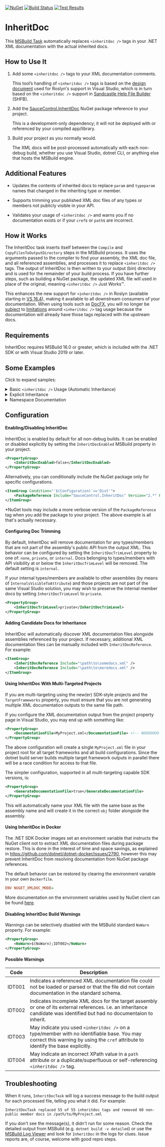 [![NuGet](https://buildstats.info/nuget/SauceControl.InheritDoc)](https://www.nuget.org/packages/SauceControl.InheritDoc/) [![Build Status](https://dev.azure.com/saucecontrol/InheritDoc/_apis/build/status/saucecontrol.InheritDoc?branchName=master)](https://dev.azure.com/saucecontrol/InheritDoc/_build/latest?definitionId=2&branchName=master) [![Test Results](https://img.shields.io/azure-devops/tests/saucecontrol/InheritDoc/2?logo=azure-devops)](https://dev.azure.com/saucecontrol/InheritDoc/_build/latest?definitionId=2&branchName=master)

InheritDoc
==========

This [MSBuild Task]( https://docs.microsoft.com/en-us/visualstudio/msbuild/msbuild-tasks) automatically replaces `<inheritdoc />` tags in your .NET XML documentation with the actual inherited docs.

How to Use It
-------------

1) Add some `<inheritdoc />` tags to your XML documentation comments.

    This tool’s handling of `<inheritdoc />` tags is based on the [design document]( https://github.com/dotnet/csharplang/blob/812e220fe2b964d17f353cb684aa341418618b6e/proposals/inheritdoc.md) used for Roslyn's support in Visual Studio, which is in turn based on the `<inheritdoc />` support in [Sandcastle Help File Builder]( https://ewsoftware.github.io/XMLCommentsGuide/html/86453FFB-B978-4A2A-9EB5-70E118CA8073.htm#TopLevelRules) (SHFB).

2) Add the [SauceControl.InheritDoc](https://www.nuget.org/packages/SauceControl.InheritDoc) NuGet package reference to your project.

    This is a development-only dependency; it will not be deployed with or referenced by your compiled app/library.

3) Build your project as you normally would.

    The XML docs will be post-processed automatically with each non-debug build, whether you use Visual Studio, dotnet CLI, or anything else that hosts the MSBuild engine.

Additional Features
-------------------

* Updates the contents of inherited docs to replace `param` and `typeparam` names that changed in the inheriting type or member.

* Supports trimming your published XML doc files of any types or members not publicly visible in your API.

* Validates your usage of `<inheritdoc />` and warns you if no documentation exists or if your `cref`s or `path`s are incorrect.

How it Works
------------

The InheritDoc task inserts itself between the `Compile` and `CopyFilesToOutputDirectory` steps in the MSBuild process.  It uses the arguments passed to the compiler to find your assembly, the XML doc file, and all referenced assemblies, and processes it to replace `<inheritdoc />` tags.  The output of InheritDoc is then written to your output (bin) directory and is used for the remainder of your build process.  If you have further steps, such as building a NuGet package, the updated XML file will used in place of the original, meaning `<inheritdoc />` Just Works™.

This enhances the new support for `<inheritdoc />` in Roslyn (available starting in [VS 16.4](https://docs.microsoft.com/en-us/visualstudio/releases/2019/release-notes-preview#net-productivity-164P1)), making it available to all downstream consumers of your documentation.  When using tools such as [DocFX](https://dotnet.github.io/docfx/spec/triple_slash_comments_spec.html#inheritdoc), you will no longer be [subject](https://github.com/dotnet/docfx/issues/3699) to [limitations](https://github.com/dotnet/docfx/issues/1306) around `<inheritdoc />` tag usage because the documentation will already have those tags replaced with the upstream docs.

Requirements
------------

InheritDoc requires MSBuild 16.0 or greater, which is included with the .NET SDK or with Visual Studio 2019 or later.

Some Examples
-------------

Click to expand samples:

<details>
<summary>Basic <code>&lt;inheritdoc /&gt;</code> Usage (Automatic Inheritance)</summary>

Consider the following C#

```C#
/// <summary>Interface IX</summary>
public interface IX
{
    /// <summary>Method X</summary>
    void X();
}

/// <inheritdoc />
public interface IY : IX
{
    /// <summary>Method Y</summary>
    void Y();
}

/// <summary>Class A</summary>
public class A : IY
{
    void IX.X() { }

    /// <inheritdoc />
    public virtual void Y() { }

    /// <summary>Method M</summary>
    /// <typeparam name="T">TypeParam T</typeparam>
    /// <param name="t">Param t</param>
    /// <returns>
    /// Returns value <paramref name="t" />
    /// of type <typeparamref name="T" />
    /// </returns>
    public virtual T M<T>(T t) => t;

    /// <summary>Method P</summary>
    private void P() { }

    /// <summary>Overloaded Method O</summary>
    /// <param name="s">Param s</param>
    /// <param name="t">Param t</param>
    /// <param name="u">Param u</param>
    public static void O(string[] s, string t, string u) { }

    /// <inheritdoc cref="O(string[], string, string)" />
    public static void O(string[] s) { }
}

/// <inheritdoc />
public class B : A
{
    /// <inheritdoc />
    public override void Y() { }

    /// <inheritdoc />
    public override TValue M<TValue>(TValue value) => value;
}
```

Once processed, the output XML documentation will look like this (results abbreviated and comments added manually to highlight features)

```XML
<member name="T:IX">
    <summary>Interface IX</summary>
</member>
<member name="M:IX.X">
    <summary>Method X</summary>
</member>
<member name="T:IY">
    <summary>Interface IX</summary> <!-- inherited from IX -->
</member>
<member name="M:IY.Y">
    <summary>Method Y</summary>
</member>
<member name="T:A">
    <summary>Class A</summary>
</member>
<member name="M:A.Y">
    <summary>Method Y</summary> <!-- inherited from IY -->
</member>
<member name="M:A.M``1(``0)">
    <summary>Method M</summary>
    <typeparam name="T">TypeParam T</typeparam>
    <param name="t">Param t</param>
    <returns>
    Return value <paramref name="t" />
    of type <typeparamref name="T" />
    </returns>
</member>
<!-- private method A.P doc removed -->
<member name="M:A.O(System.String[],System.String,System.String)">
    <summary>Overloaded Method O</summary>
    <param name="s">Param s</param>
    <param name="t">Param t</param>
    <param name="u">Param u</param>
</member>
<member name="M:A.O(System.String[])"> 
    <summary>Overloaded Method O</summary> <!-- inherited (by cref) from overload -->
    <param name="s">Param s</param>
    <!-- unused parameters automatically removed -->
</member>
<member name="T:B">
    <summary>Class A</summary> <!-- inherited from A -->
</member>
<member name="M:B.Y">
    <summary>Method Y</summary> <!-- inherited from IY (recursively through A) -->
</member>
<member name="M:B.M``1(``0)">
    <summary>Method M</summary> <!-- inherited from A -->
    <typeparam name="TValue">TypeParam T</typeparam> <!-- typeparam updated to match override's name -->
    <param name="value">Param t</param> <!-- param updated to match override's name -->
    <returns>
    Returns value <paramref name="value" /> <!-- paramref and typeparamref updated as well -->
    of type <typeparamref name="TValue" />
    </returns>
</member>
<member name="M:A.IX#X"> <!-- explicit interface implementation doc added automatically -->
    <summary>Method X</summary>
</member>
```

</details>

<details>
<summary>Explicit Inheritance</summary>

InheritDoc also supports the `path` attribute defined in the Roslyn draft design doc, which is analogous to the `select` attribute in SHFB.

In this example, we define a custom Exception class that for some reason doesn't inherit from `System.Exception` and yet we want to use its documentation anyway.

```C#
public class ExceptionForSomeReasonNotInheritedFromSystemException
{
    /// <inheritdoc cref="Exception(string)" />
    /// <param name="theErrorMessage"><inheritdoc cref="Exception(string)" path="/param[@name='message']/node()" /></param>
    ExceptionForSomeReasonNotInheritedFromSystemException(string theErrorMessage) { }
}
```

Outputs:

```XML
<member name="M:ExceptionForSomeReasonNotInheritedFromSystemException.#ctor(System.String)">
    <summary>Initializes a new instance of the <see cref="T:System.Exception"></see> class with a specified error message.</summary>
    <param name="theErrorMessage">The message that describes the error.</param>
</member>
```

Notice the `param` element for `message` was excluded automatically because there was no matching parameter on the target constructor, however with a nested `<inheritdoc />` and a custom selector, we were able to extract the contents from that `param` element into a new one with the correct name.

</details>

<details>
<summary>Namespace Documentation</summary>

Although the .NET compilers [don't allow](https://github.com/dotnet/csharplang/issues/315) adding namespace documentation comments, some tools (including SHFB) have a [convention](https://stackoverflow.com/a/52381674/4926931) for declaring them in code. InheritDoc follows this convention.

Note that both the `[CompilerGenerated]` attribute and the class name `NamespaceDoc` are required by InheritDoc.

```C#
namespace InheritDocTest
{
    /// <summary>Namespace InheritDocTest</summary>
    [CompilerGenerated] internal class NamespaceDoc { }
}
```

Will output:

```XML
<member name="N:InheritDocTest">
    <summary>Namespace InheritDocTest</summary>
</member>
```

</details>

Configuration
-------------

#### Enabling/Disabling InheritDoc

InheritDoc is enabled by default for all non-debug builds.  It can be enabled or disabled explicitly by setting the `InheritDocEnabled` MSBuild property in your project.

```XML
<PropertyGroup>
    <InheritDocEnabled>false</InheritDocEnabled>
</PropertyGroup>
```

Alternatively, you can conditionally include the NuGet package only for specific configurations.

```XML
<ItemGroup Condition="'$(Configuration)'=='Dist'">
    <PackageReference Include="SauceControl.InheritDoc" Version="2.*" PrivateAssets="all" />
</ItemGroup>
```

*NuGet tools may include a more verbose version of the `PackageReference` tag when you add the package to your project.  The above example is all that's actually necessary.

#### Configuring Doc Trimming

By default, InheritDoc will remove documentation for any types/members that are not part of the assembly's public API from the output XML.  This behavior can be configured by setting the `InheritDocTrimLevel` property to one of: `none`, `private`, or `internal`.  Docs belonging to types/members with API visibility at or below the `InheritDocTrimLevel` will be removed.  The default setting is `internal`.

If your internal types/members are available to other assemblies (by means of `InternalsVisibleToAttribute`) and those projects are not part of the same Visual Studio solution, you may wish to preserve the internal member docs by setting `InheritDocTrimLevel` to `private`.

```XML
<PropertyGroup>
    <InheritDocTrimLevel>private</InheritDocTrimLevel>
</PropertyGroup>
```

#### Adding Candidate Docs for Inheritance

InheritDoc will automatically discover XML documentation files alongside assemblies referenced by your project.  If necessary, additional XML documentation files can be manually included with `InheritDocReference`.  For example:

```XML
<ItemGroup>
    <InheritDocReference Include="\path\to\somedocs.xml" />
    <InheritDocReference Include="\path\to\moredocs.xml" />
</ItemGroup>
```

#### Using InheritDoc With Multi-Targeted Projects

If you are multi-targeting using the new(er) SDK-style projects and the `TargetFrameworks` property, you must ensure that you are not generating multiple XML documentation outputs to the same file path.

If you configure the XML documentation output from the project property page in Visual Studio, you may end up with something like:

```XML
<PropertyGroup>
    <DocumentationFile>MyProject.xml</DocumentationFile> <!-- NOOOOOOO! -->
</PropertyGroup>
```

The above configuration will create a single `MyProject.xml` file in your project root for all target frameworks and all build configurations.  Since the dotnet build server builds multiple target framework outputs in parallel there will be a race condition for access to that file.

The simpler configuration, supported in all multi-targeting capable SDK versions, is:

```XML
<PropertyGroup>
    <GenerateDocumentationFile>true</GenerateDocumentationFile>
</PropertyGroup>
```

This will automatically name your XML file with the same base as the assembly name and will create it in the correct `obj` folder alongside the assembly.

#### Using InheritDoc in Docker

The .NET SDK Docker images set an environment variable that instructs the NuGet client not to extract XML documentation files during package restore.  This is done in the interest of time and space savings, as explained in https://github.com/dotnet/dotnet-docker/issues/2790, however this may prevent InheritDoc from resolving documentation from NuGet package references.

The default behavior can be restored by clearing the environment variable in your own `Dockerfile`.

```ini
ENV NUGET_XMLDOC_MODE=
```

More documentation on the environment variables used by NuGet client can be found [here](https://learn.microsoft.com/en-us/nuget/reference/cli-reference/cli-ref-environment-variables).

#### Disabling InheritDoc Build Warnings

Warnings can be selectively disabled with the MSBuild standard `NoWarn` property.  For example:

```XML
<PropertyGroup>
    <NoWarn>$(NoWarn);IDT002</NoWarn>
</PropertyGroup>
```

#### Possible Warnings

| Code | Description |
|------|-------------|
|IDT001| Indicates a referenced XML documentation file could not be loaded or parsed or that the file did not contain documentation in the standard schema. |
|IDT002| Indicates incomplete XML docs for the target assembly or one of its external references. i.e. an inheritance candidate was identified but had no documentaion to inherit. |
|IDT003| May indicate you used `<inheritdoc />` on a type/member with no identifiable base. You may correct this warning by using the `cref` attribute to identify the base explicitly. |
|IDT004| May indicate an incorrect XPath value in a `path` attribute or a duplicate/superfluous or self-referencing `<inheritdoc />` tag. |

Troubleshooting
---------------

When it runs, `InheritDocTask` will log a success message to the build output for each processed file, telling you what it did.  For example:

```
InheritDocTask replaced 55 of 55 inheritdoc tags and removed 60 non-public member docs in /path/to/MyProject.xml
```

If you don't see the message(s), it didn't run for some reason.  Check the detailed output from MSBuild (e.g. `dotnet build -v detailed`) or use the [MSBuild Log Viewer](https://msbuildlog.com/) and look for `InheritDoc` in the logs for clues.  Issue reports are, of course, welcome with good repro steps.
